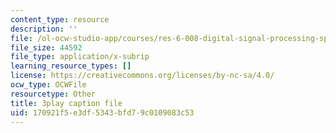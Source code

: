 ```yaml
---
content_type: resource
description: ''
file: /ol-ocw-studio-app/courses/res-6-008-digital-signal-processing-spring-2011/170921f5e3df5343bfd79c0109083c53_oJv4dsUID0Q.vtt
file_size: 44592
file_type: application/x-subrip
learning_resource_types: []
license: https://creativecommons.org/licenses/by-nc-sa/4.0/
ocw_type: OCWFile
resourcetype: Other
title: 3play caption file
uid: 170921f5-e3df-5343-bfd7-9c0109083c53
---
```

